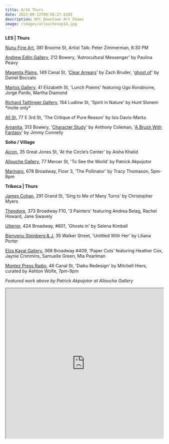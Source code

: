 ```yaml
---
title: 9/14 Thurs
date: 2023-09-12T00:56:27.618Z
description: NYC Downtown Art Shows
image: /images/allouchesep14.jpg
---
```

**L﻿ES | Thurs**

[Nunu Fine Art](https://nunu-hung.squarespace.com/virtual-paradigms), 381 Broome St, Artist Talk: Peter Zimmerman, 6:30 PM

[Andrew Edlin Gallery](https://www.edlingallery.com/exhibitions/paulina-peavy-astrocultural-messenger), 212 Bowery, 'Astrocultural Messenger' by Paulina Peavy

[Magenta Plains](https://magentaplains.com/exhibitions), 149 Canal St, '[Clear Arrears](https://magentaplains.com/exhibitions/zach-bruder-clear-arrears)' by Zach Bruder, '[ghost of](https://magentaplains.com/exhibitions/daniel-boccato)' by Daniel Boccato

[Martos Gallery](http://www.martosgallery.com/), 41 Elizabeth St, 'Lunch Poems' featuring Ugo Rondinone, Jorge Pardo, Martha Diamond

[Richard Taittinger Gallery](https://richardtaittinger.com/exhibition/spirit-in-nature/), 154 Ludlow St, 'Spirit in Nature' by Hunt Slonem \*invite only\*

[All St,](https://www.instagram.com/all.st.nyc) 77 E 3rd St, 'The Critique of Pure Reason' by Isis Davis-Marks

[Amanita](https://spazioamanita.com/exhibitions/current/), 313 Bowery, '[Character Study](https://spazioamanita.com/exhibitions/34-character-study-anthony-coleman/press_release_text/)' by Anthony Coleman, '[A Brush With Fantasy](https://spazioamanita.com/exhibitions/33-a-brush-with-fantasy-jimmy-connelly/press_release_text/)' by Jimmy Connelly

**Soho / Village**

[Aicon](https://aicon.art/exhibitions/aisha-khalid), 35 Great Jones St, 'At the Circle’s Center' by Aisha Khalid

[Allouche Gallery](https://allouchegallery.com/exhibitions/new-york/patrick-akpojotor-see-world), 77 Mercer St, 'To See the World' by Patrick Akpojotor

[Marinaro](https://www.marinaro.biz/exhibitions/the-pollinator/), 678 Broadway, Floor 3, 'The Pollinator' by Tracy Thomason, 5pm-8pm

**T﻿ribeca | Thurs**

[James Cohan](https://www.jamescohan.com/exhibitions/christopher-myers3), 291 Grand St, 'Sing to Me of Many Turns' by Christopher Myers

[Theodore](https://www.theodoreart.com/future), 373 Broadway F10, '3 Painters' featuring Andrea Belag, Rachel Howard, Jane Swavely

[Ulterior](http://www.ulteriorgallery.com/selena-kimball_ghosts-in), 424 Broadway, #601, 'Ghosts in' by Selena Kimball

[Bienvenu Steinberg & J](http://www.bienvenusteinbergandpartner.com/exhibitions/liliana-porter), 35 Walker Street, 'Untitled With Her' by Liliana Porter

[Elza Kayal Gallery](https://elzakayal.com/paper-cuts/), 368 Broadway #409, 'Paper Cuts' featuring Heather Cox, Jaynie Crimmins, Samuelle Green, Mia Pearlman

[Montez Press Radio](http://www.instagram.com/ashtonwolfeconsulting), 4﻿6 Canal St, 'Daiku Redesign' by Mitchell Hiers, curated by Ashton Wolfe, 7pm-9pm 

*F﻿eatured work above by Patrick Akpojotor at Allouche Gallery*

<iframe src="https://www.google.com/maps/d/u/1/embed?mid=1lpBodFK1pqk2AgWhdCgu8PeIJJ5UfWI&ehbc=2E312F" width="100%" height="480"></iframe>